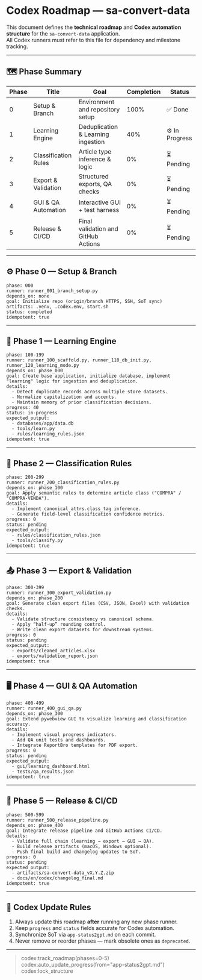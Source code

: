 # Codex Roadmap — sa-convert-data

This document defines the **technical roadmap** and **Codex automation structure** for the `sa-convert-data` application.  
All Codex runners must refer to this file for dependency and milestone tracking.

---

## 🗺️ Phase Summary

| Phase | Title | Goal | Completion | Status |
|-------|--------|------|-------------|---------|
| 0 | Setup & Branch | Environment and repository setup | 100% | ✅ Done |
| 1 | Learning Engine | Deduplication & Learning ingestion | 40% | ⚙️ In Progress |
| 2 | Classification Rules | Article type inference & logic | 0% | ⏳ Pending |
| 3 | Export & Validation | Structured exports, QA checks | 0% | ⏳ Pending |
| 4 | GUI & QA Automation | Interactive GUI + test harness | 0% | ⏳ Pending |
| 5 | Release & CI/CD | Final validation and GitHub Actions | 0% | ⏳ Pending |

---

## ⚙️ Phase 0 — Setup & Branch

```codex
phase: 000
runner: runner_001_branch_setup.py
depends_on: none
goal: Initialize repo (origin/branch HTTPS, SSH, SoT sync)
artifacts: .venv, .codex.env, start.sh
status: completed
idempotent: true
```

---

## 🧠 Phase 1 — Learning Engine

```codex
phase: 100-199
runner: runner_100_scaffold.py, runner_110_db_init.py, runner_120_learning_mode.py
depends_on: phase_000
goal: Create base application, initialize database, implement "learning" logic for ingestion and deduplication.
details:
  - Detect duplicate records across multiple store datasets.
  - Normalize capitalization and accents.
  - Maintain memory of prior classification decisions.
progress: 40
status: in-progress
expected_output:
  - databases/app/data.db
  - tools/learn.py
  - rules/learning_rules.json
idempotent: true
```

---

## 🧩 Phase 2 — Classification Rules

```codex
phase: 200-299
runner: runner_200_classification_rules.py
depends_on: phase_100
goal: Apply semantic rules to determine article class ("COMPRA" / "COMPRA-VENDA").
details:
  - Implement canonical_attrs.class_tag inference.
  - Generate field-level classification confidence metrics.
progress: 0
status: pending
expected_output:
  - rules/classification_rules.json
  - tools/classify.py
idempotent: true
```

---

## 📤 Phase 3 — Export & Validation

```codex
phase: 300-399
runner: runner_300_export_validation.py
depends_on: phase_200
goal: Generate clean export files (CSV, JSON, Excel) with validation checks.
details:
  - Validate structure consistency vs canonical schema.
  - Apply “half-up” rounding control.
  - Write clean export datasets for downstream systems.
progress: 0
status: pending
expected_output:
  - exports/cleaned_articles.xlsx
  - exports/validation_report.json
idempotent: true
```

---

## 🖥️ Phase 4 — GUI & QA Automation

```codex
phase: 400-499
runner: runner_400_gui_qa.py
depends_on: phase_300
goal: Extend pywebview GUI to visualize learning and classification accuracy.
details:
  - Implement visual progress indicators.
  - Add QA unit tests and dashboards.
  - Integrate ReportBro templates for PDF export.
progress: 0
status: pending
expected_output:
  - gui/learning_dashboard.html
  - tests/qa_results.json
idempotent: true
```

---

## 🚀 Phase 5 — Release & CI/CD

```codex
phase: 500-599
runner: runner_500_release_pipeline.py
depends_on: phase_400
goal: Integrate release pipeline and GitHub Actions CI/CD.
details:
  - Validate full chain (learning → export → GUI → QA).
  - Build release artifacts (macOS, Windows optional).
  - Push final build and changelog updates to SoT.
progress: 0
status: pending
expected_output:
  - artifacts/sa-convert-data_vX.Y.Z.zip
  - docs/en/codex/changelog_final.md
idempotent: true
```

---

## 🔄 Codex Update Rules

1. Always update this roadmap **after** running any new phase runner.
2. Keep `progress` and `status` fields accurate for Codex automation.
3. Synchronize SoT via `app-status2gpt.md` on each commit.
4. Never remove or reorder phases — mark obsolete ones as `deprecated`.

---

> codex:track_roadmap(phases=0-5)  
> codex:auto_update_progress(from="app-status2gpt.md")  
> codex:lock_structure  
